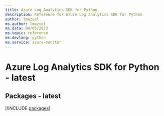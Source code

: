 ```yaml
---
title: Azure Log Analytics SDK for Python
description: Reference for Azure Log Analytics SDK for Python
author: lmazuel
ms.author: lmazuel
ms.data: 04/05/2023
ms.topic: reference
ms.devlang: python
ms.service: azure-monitor
---
```

# Azure Log Analytics SDK for Python - latest
## Packages - latest
[!INCLUDE [packages](log-analytics-index.md)]